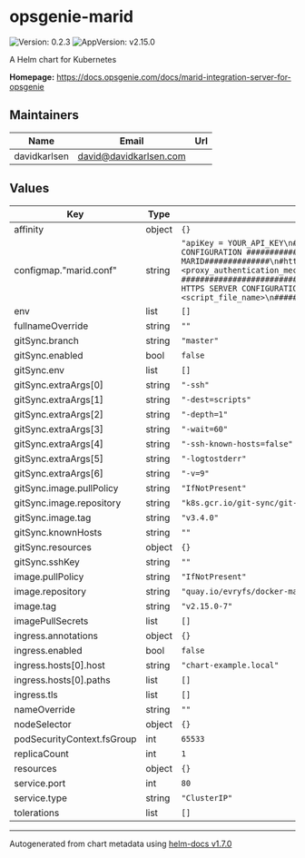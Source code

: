 # opsgenie-marid

![Version: 0.2.3](https://img.shields.io/badge/Version-0.2.3-informational?style=flat-square) ![AppVersion: v2.15.0](https://img.shields.io/badge/AppVersion-v2.15.0-informational?style=flat-square)

A Helm chart for Kubernetes

**Homepage:** <https://docs.opsgenie.com/docs/marid-integration-server-for-opsgenie>

## Maintainers

| Name | Email | Url |
| ---- | ------ | --- |
| davidkarlsen | david@davidkarlsen.com |  |

## Values

| Key | Type | Default | Description |
|-----|------|---------|-------------|
| affinity | object | `{}` |  |
| configmap."marid.conf" | string | `"apiKey = YOUR_API_KEY\n#if you are using opsgenie from another domain e.g. eu, sandbox etc.\n#you should update the line below\nopsgenie.api.url = https://api.opsgenie.com\n######################################## MARID CONFIGURATION ##################################################\n\n######################################## PROXY SERVER CONFIGURATION ############################################\n#http.proxy.server.enabled=false\n#http.proxy.server.port=11111\n#http.proxy.server.host=localhost\n#http.proxy.server.username=admin\n#http.proxy.server.password=changeme\n\n######################################## PROXY CONFIGURATION FOR EXTERNAL HTTP REQUESTS FROM MARID##############\n#http.proxy.enabled=false\n#http.proxy.host=<proxy_host>\n#http.proxy.port=<proxy_port>\n#http.proxy.username=<proxy_authentication_username>\n#http.proxy.password=<proxy_authentication_password>\n#http.proxy.protocol=<proxy_connection_protocol>\n#http.proxy.authMethod=<proxy_authentication_mechanism>\n\n######################################## HTTP SERVER CONFIGURATION ############################################\n#maridKey=changeme\n#http.server.enabled=true\n#http.server.host=localhost\n#http.server.port=8080\n#http.server.maxContentLength=2000000\n\n#async.script.shutdown.wait.time=90000\n#async.script.executor.thread.count=20\n#async.script.executor.queue.count=10000\n\n######################################## HTTPS SERVER CONFIGURATION ############################################\n#https.server.enabled=true\n#https.server.host=localhost\n#https.server.port=8443\n#https.server.maxContentLength=2000000\n\n#######################################ALERT ACTION SCRIPT CONFIGURATION #####################################\n#actions.<action_name>.script=<script_file_name>\n##############################################################################################################\n"` |  |
| env | list | `[]` |  |
| fullnameOverride | string | `""` |  |
| gitSync.branch | string | `"master"` |  |
| gitSync.enabled | bool | `false` |  |
| gitSync.env | list | `[]` |  |
| gitSync.extraArgs[0] | string | `"-ssh"` |  |
| gitSync.extraArgs[1] | string | `"-dest=scripts"` |  |
| gitSync.extraArgs[2] | string | `"-depth=1"` |  |
| gitSync.extraArgs[3] | string | `"-wait=60"` |  |
| gitSync.extraArgs[4] | string | `"-ssh-known-hosts=false"` |  |
| gitSync.extraArgs[5] | string | `"-logtostderr"` |  |
| gitSync.extraArgs[6] | string | `"-v=9"` |  |
| gitSync.image.pullPolicy | string | `"IfNotPresent"` |  |
| gitSync.image.repository | string | `"k8s.gcr.io/git-sync/git-sync"` |  |
| gitSync.image.tag | string | `"v3.4.0"` |  |
| gitSync.knownHosts | string | `""` |  |
| gitSync.resources | object | `{}` |  |
| gitSync.sshKey | string | `""` |  |
| image.pullPolicy | string | `"IfNotPresent"` |  |
| image.repository | string | `"quay.io/evryfs/docker-marid"` |  |
| image.tag | string | `"v2.15.0-7"` |  |
| imagePullSecrets | list | `[]` |  |
| ingress.annotations | object | `{}` |  |
| ingress.enabled | bool | `false` |  |
| ingress.hosts[0].host | string | `"chart-example.local"` |  |
| ingress.hosts[0].paths | list | `[]` |  |
| ingress.tls | list | `[]` |  |
| nameOverride | string | `""` |  |
| nodeSelector | object | `{}` |  |
| podSecurityContext.fsGroup | int | `65533` |  |
| replicaCount | int | `1` |  |
| resources | object | `{}` |  |
| service.port | int | `80` |  |
| service.type | string | `"ClusterIP"` |  |
| tolerations | list | `[]` |  |

----------------------------------------------
Autogenerated from chart metadata using [helm-docs v1.7.0](https://github.com/norwoodj/helm-docs/releases/v1.7.0)
